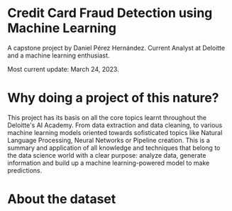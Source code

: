 # Credit Card Fraud Detection using Machine Learning

A capstone project by Daniel Pérez Hernández. Current Analyst at Deloitte and a machine learning enthusiast.

Most current update: March 24, 2023.

# Why doing a project of this nature?

This project has its basis on all the core topics learnt throughout the Deloitte's AI Academy. From data extraction and data cleaning, to various machine learning models oriented towards sofisticated topics like Natural Language Processing, Neural Networks or Pipeline creation. This is a summary and application of all knowledge and techniques that belong to the data science world with a clear purpose: analyze data, generate information and build up a machine learning-powered model to make predictions.

# About the dataset

